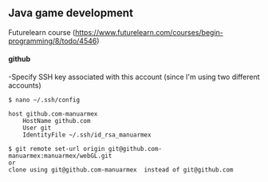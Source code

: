 ## Java game development
Futurelearn course
(https://www.futurelearn.com/courses/begin-programming/8/todo/4546)

#### github 

-Specify SSH key associated with this account (since I'm using two different accounts)
```
$ nano ~/.ssh/config

host github.com-manuarmex
    HostName github.com
    User git
    IdentityFile ~/.ssh/id_rsa_manuarmex
```
```
$ git remote set-url origin git@github.com-manuarmex:manuarmex/webGL.git
or 
clone using git@github.com-manuarmex  instead of git@github.com
```
